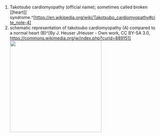 1. Takotsubo cardiomyopathy (official name); sometimes called broken [[heart]] syndrome.^[https://en.wikipedia.org/wiki/Takotsubo_cardiomyopathy#cite_note-4]
2. schematic representation of takotsubo cardiomyopathy (A) compared to a normal heart (B)^[By J. Heuser JHeuser - Own work, CC BY-SA 3.0, https://commons.wikimedia.org/w/index.php?curid=889151]
	<img src="https://upload.wikimedia.org/wikipedia/commons/e/e7/TakoTsubo_scheme.png" width="300" />